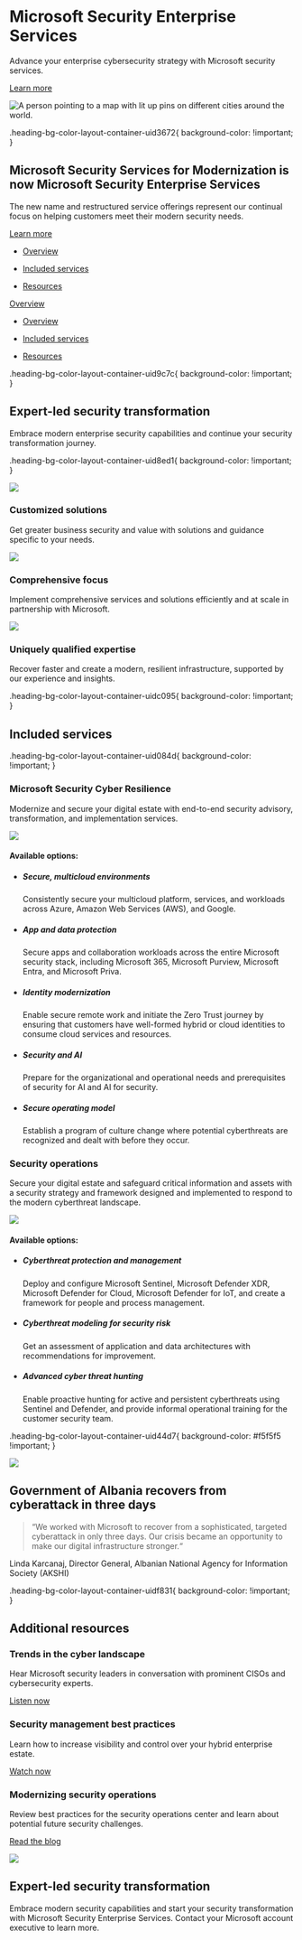 # Microsoft Security Enterprise Services

Advance your enterprise cybersecurity strategy with Microsoft security services.

[Learn more](https://go.microsoft.com/fwlink/?linkid=2259039&clcid=0x409&culture=en-us&country=us)

![A person pointing to a map with lit up pins on different cities around the world. ](https://cdn-dynmedia-1.microsoft.com/is/image/microsoftcorp/Blade001_Hero_Modernization_960x500_RE4X1qZ?resMode=sharp2&op_usm=1.5,0.65,15,0&wid=1920&qlt=75&fit=constrain)

.heading-bg-color-layout-container-uid3672{ background-color: !important; }

## Microsoft Security Services for Modernization is now Microsoft Security Enterprise Services

The new name and restructured service offerings represent our continual focus on helping customers meet their modern security needs.

[Learn more](https://go.microsoft.com/fwlink/?linkid=2259145&clcid=0x409&culture=en-us&country=us)

- [Overview](https://www.microsoft.com/en-us/security/business/services/microsoft-security-enterprise-services#areaheading-oc9472)
    
- [Included services](https://www.microsoft.com/en-us/security/business/services/microsoft-security-enterprise-services#areaheading-ocbbab)
    
- [Resources](https://www.microsoft.com/en-us/security/business/services/microsoft-security-enterprise-services#areaheading-oca610)
    

[Overview](javascript:void\(0\))

- [Overview](https://www.microsoft.com/en-us/security/business/services/microsoft-security-enterprise-services#areaheading-oc9472)
    
- [Included services](https://www.microsoft.com/en-us/security/business/services/microsoft-security-enterprise-services#areaheading-ocbbab)
    
- [Resources](https://www.microsoft.com/en-us/security/business/services/microsoft-security-enterprise-services#areaheading-oca610)
    

.heading-bg-color-layout-container-uid9c7c{ background-color: !important; }

## Expert-led security transformation

Embrace modern enterprise security capabilities and continue your security transformation journey.

.heading-bg-color-layout-container-uid8ed1{ background-color: !important; }

![](https://cdn-dynmedia-1.microsoft.com/is/image/microsoftcorp/Icon_CustomizedSolutions_75x75?resMode=sharp2&op_usm=1.5,0.65,15,0&wid=40&qlt=100&fmt=png-alpha&fit=constrain)

### Customized solutions

Get greater business security and value with solutions and guidance specific to your needs.

![](https://cdn-dynmedia-1.microsoft.com/is/image/microsoftcorp/Icon_ComprehensiveFocus_75x75?resMode=sharp2&op_usm=1.5,0.65,15,0&wid=40&qlt=100&fmt=png-alpha&fit=crop)

### Comprehensive focus

Implement comprehensive services and solutions efficiently and at scale in partnership with Microsoft.

![](https://cdn-dynmedia-1.microsoft.com/is/image/microsoftcorp/Icon_UniquelyQualified_expertise_75x75?resMode=sharp2&op_usm=1.5,0.65,15,0&wid=40&qlt=100&fmt=png-alpha&fit=constrain)

### Uniquely qualified expertise

Recover faster and create a modern, resilient infrastructure, supported by our experience and insights.

.heading-bg-color-layout-container-uidc095{ background-color: !important; }

## Included services

.heading-bg-color-layout-container-uid084d{ background-color: !important; }

### Microsoft Security Cyber Resilience

Modernize and secure your digital estate with end-to-end security advisory, transformation, and implementation services.

![](https://cdn-dynmedia-1.microsoft.com/is/image/microsoftcorp/Content%20Card1%20(452x295)?resMode=sharp2&op_usm=1.5,0.65,15,0&wid=905&hei=592&qlt=100&fit=constrain)

#### Available options:

- ##### Secure, multicloud environments
    
    Consistently secure your multicloud platform, services, and workloads across Azure, Amazon Web Services (AWS), and Google.
    
- ##### App and data protection
    
    Secure apps and collaboration workloads across the entire Microsoft security stack, including Microsoft 365, Microsoft Purview, Microsoft Entra, and Microsoft Priva.
    
- ##### Identity modernization
    
    Enable secure remote work and initiate the Zero Trust journey by ensuring that customers have well-formed hybrid or cloud identities to consume cloud services and resources.
    
- ##### Security and AI
    
    Prepare for the organizational and operational needs and prerequisites of security for AI and AI for security.
    
- ##### Secure operating model
    
    Establish a program of culture change where potential cyberthreats are recognized and dealt with before they occur.
    

### Security operations

Secure your digital estate and safeguard critical information and assets with a security strategy and framework designed and implemented to respond to the modern cyberthreat landscape.

![](https://cdn-dynmedia-1.microsoft.com/is/image/microsoftcorp/Content%20Card2%20(452x295)?resMode=sharp2&op_usm=1.5,0.65,15,0&wid=452&hei=295&qlt=100&fit=constrain)

#### **Available options:**

- ##### Cyberthreat protection and management
    
    Deploy and configure Microsoft Sentinel, Microsoft Defender XDR, Microsoft Defender for Cloud, Microsoft Defender for IoT, and create a framework for people and process management.
    
- ##### Cyberthreat modeling for security risk
    
    Get an assessment of application and data architectures with recommendations for improvement.
    
- ##### Advanced cyber threat hunting
    
    Enable proactive hunting for active and persistent cyberthreats using Sentinel and Defender, and provide informal operational training for the customer security team.
    

.heading-bg-color-layout-container-uid44d7{ background-color: #f5f5f5 !important; }

![](https://cdn-dynmedia-1.microsoft.com/is/image/microsoftcorp/Logo_Akshi_140x140?resMode=sharp2&op_usm=1.5,0.65,15,0&wid=140&hei=140&qlt=100&fmt=png-alpha&fit=constrain)

## Government of Albania recovers from cyberattack in three days

> “We worked with Microsoft to recover from a sophisticated, targeted cyberattack in only three days. Our crisis became an opportunity to make our digital infrastructure stronger.“

Linda Karcanaj, Director General, Albanian National Agency for Information Society (AKSHI)

.heading-bg-color-layout-container-uidf831{ background-color: !important; }

## Additional resources

### Trends in the cyber landscape

Hear Microsoft security leaders in conversation with prominent CISOs and cybersecurity experts.

[Listen now](https://go.microsoft.com/fwlink/p/?LinkID=2193996&clcid=0x409&culture=en-us&country=us)

### Security management best practices

Learn how to increase visibility and control over your hybrid enterprise estate.

[Watch now](https://go.microsoft.com/fwlink/p/?LinkID=2194402&clcid=0x409&culture=en-us&country=us)

### Modernizing security operations

Review best practices for the security operations center and learn about potential future security challenges.

[Read the blog](https://go.microsoft.com/fwlink/p/?LinkID=2193997&clcid=0x409&culture=en-us&country=us)

![](https://cdn-dynmedia-1.microsoft.com/is/image/microsoftcorp/Blade001_Hero_Enterprise_960x500_RE4X9BM?resMode=sharp2&op_usm=1.5,0.65,15,0&qlt=85)

## Expert-led security transformation

Embrace modern security capabilities and start your security transformation with Microsoft Security Enterprise Services. Contact your Microsoft account executive to learn more.